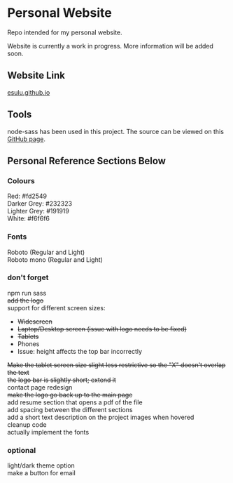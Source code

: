 # Personal Website
Repo intended for my personal website.

Website is currently a work in progress. More information will be added soon.

## Website Link
[esulu.github.io](https://esulu.github.io/dist/index.html)

## Tools
node-sass has been used in this project. The source can be viewed on this [GitHub page](https://github.com/sass/node-sass).

## Personal Reference Sections Below

### Colours
Red: #fd2549  
Darker Grey: #232323  
Lighter Grey: #191919  
White: #f6f6f6  

### Fonts
Roboto (Regular and Light)  
Roboto mono (Regular and Light)  

### don't forget
npm run sass  
~~add the logo~~  
support for different screen sizes:  
- ~~Widescreen~~
- ~~Laptop/Desktop screen (issue with logo needs to be fixed)~~
- ~~Tablets~~
- Phones 
- Issue: height affects the top bar incorrectly

~~Make the tablet screen size slight less restrictive so the "X" doesn't overlap the text~~  
~~the logo bar is slightly short; extend it~~    
contact page redesign  
~~make the logo go back up to the main page~~  
add resume section that opens a pdf of the file    
add spacing between the different sections  
add a short text description on the project images when hovered  
cleanup code  
actually implement the fonts  

### optional
light/dark theme option  
make a button for email  
